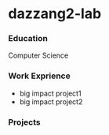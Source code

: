 # dazzang2-lab

### Education
Computer Science

### Work Exprience
- big impact project1
- big impact project2

### Projects
